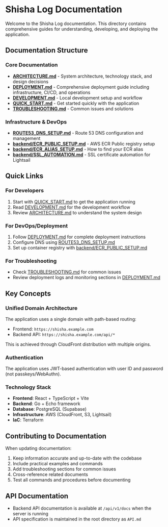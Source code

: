 # Shisha Log Documentation

Welcome to the Shisha Log documentation. This directory contains comprehensive guides for understanding, developing, and deploying the application.

## Documentation Structure

### Core Documentation

- **[ARCHITECTURE.md](./ARCHITECTURE.md)** - System architecture, technology stack, and design decisions
- **[DEPLOYMENT.md](./DEPLOYMENT.md)** - Comprehensive deployment guide including infrastructure, CI/CD, and operations
- **[DEVELOPMENT.md](./DEVELOPMENT.md)** - Local development setup and workflow
- **[QUICK_START.md](./QUICK_START.md)** - Get started quickly with the application
- **[TROUBLESHOOTING.md](./TROUBLESHOOTING.md)** - Common issues and solutions

### Infrastructure & DevOps

- **[ROUTE53_DNS_SETUP.md](./ROUTE53_DNS_SETUP.md)** - Route 53 DNS configuration and management
- **[backend/ECR_PUBLIC_SETUP.md](./backend/ECR_PUBLIC_SETUP.md)** - AWS ECR Public registry setup
- **[backend/ECR_ALIAS_SETUP.md](./backend/ECR_ALIAS_SETUP.md)** - How to find your ECR alias
- **[backend/SSL_AUTOMATION.md](./backend/SSL_AUTOMATION.md)** - SSL certificate automation for Lightsail

## Quick Links

### For Developers
1. Start with [QUICK_START.md](./QUICK_START.md) to get the application running
2. Read [DEVELOPMENT.md](./DEVELOPMENT.md) for the development workflow
3. Review [ARCHITECTURE.md](./ARCHITECTURE.md) to understand the system design

### For DevOps/Deployment
1. Follow [DEPLOYMENT.md](./DEPLOYMENT.md) for complete deployment instructions
2. Configure DNS using [ROUTE53_DNS_SETUP.md](./ROUTE53_DNS_SETUP.md)
3. Set up container registry with [backend/ECR_PUBLIC_SETUP.md](./backend/ECR_PUBLIC_SETUP.md)

### For Troubleshooting
- Check [TROUBLESHOOTING.md](./TROUBLESHOOTING.md) for common issues
- Review deployment logs and monitoring sections in [DEPLOYMENT.md](./DEPLOYMENT.md)

## Key Concepts

### Unified Domain Architecture
The application uses a single domain with path-based routing:
- Frontend: `https://shisha.example.com`
- Backend API: `https://shisha.example.com/api/*`

This is achieved through CloudFront distribution with multiple origins.

### Authentication
The application uses JWT-based authentication with user ID and password (not passkeys/WebAuthn).

### Technology Stack
- **Frontend**: React + TypeScript + Vite
- **Backend**: Go + Echo framework
- **Database**: PostgreSQL (Supabase)
- **Infrastructure**: AWS (CloudFront, S3, Lightsail)
- **IaC**: Terraform

## Contributing to Documentation

When updating documentation:
1. Keep information accurate and up-to-date with the codebase
2. Include practical examples and commands
3. Add troubleshooting sections for common issues
4. Cross-reference related documents
5. Test all commands and procedures before documenting

## API Documentation

- Backend API documentation is available at `/api/v1/docs` when the server is running
- API specification is maintained in the root directory as `API.md`